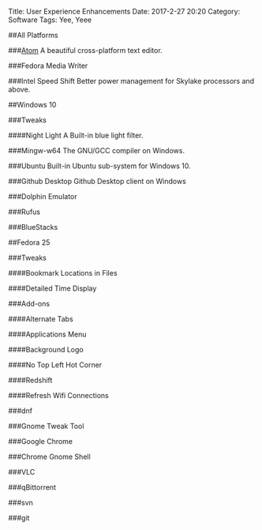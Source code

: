 Title: User Experience Enhancements
Date: 2017-2-27 20:20
Category: Software
Tags: Yee, Yeee

##All Platforms

###[Atom](https://superdanby.github.io/Blog/atom-text-editor.html)
A beautiful cross-platform text editor.

###Fedora Media Writer

###Intel Speed Shift
Better power management for Skylake processors and above.

##Windows 10

###Tweaks

####Night Light
A Built-in blue light filter.

###Mingw-w64
The GNU/GCC compiler on Windows.

###Ubuntu
Built-in Ubuntu sub-system for Windows 10.

###Github Desktop
Github Desktop client on Windows

###Dolphin Emulator

###Rufus

###BlueStacks

##Fedora 25

###Tweaks

####Bookmark Locations in Files

####Detailed Time Display

###Add-ons

####Alternate Tabs

####Applications Menu

####Background Logo

####No Top Left Hot Corner

####Redshift

####Refresh Wifi Connections

###dnf

###Gnome Tweak Tool

###Google Chrome

###Chrome Gnome Shell

###VLC

###qBittorrent

###svn

###git
